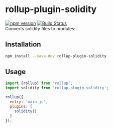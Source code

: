 # rollup-plugin-solidity
[![npm version](https://badge.fury.io/js/rollup-plugin-solidity.svg)](https://badge.fury.io/js/rollup-plugin-solidity)
[![Build Status](https://travis-ci.org/hrntknr/rollup-plugin-solidity.svg?branch=master)](https://travis-ci.org/hrntknr/rollup-plugin-solidity)  
Converts solidity files to modules:

## Installation
```sh
npm install --save-dev rollup-plugin-solidity
```

## Usage
```js
import {rollup} from 'rollup';
import solidity from 'rollup-plugin-solidity';

rollup({
  entry: 'main.js',
  plugins: [
    solidity()
  ]
});
```